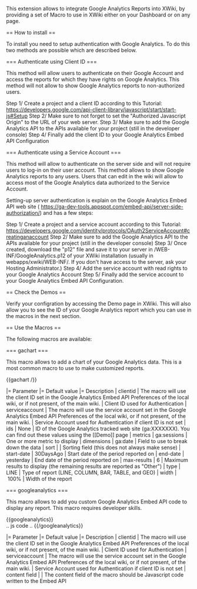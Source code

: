 This extension allows to integrate Google Analytics Reports into XWiki, by providing a set of Macro to use in XWiki either on your Dashboard or on any page.

== How to install ==

To install you need to setup authentication with Google Analytics. To do this two methods are possible which are described below.

=== Authenticate using Client ID ===

This method will allow users to authenticate on their Google Account and access the reports for which they have rights on Google Analytics.
This method will not allow to show Google Analytics reports to non-authorized users.

Step 1/ Create a project and a client ID according to this Tutorial: https://developers.google.com/api-client-library/javascript/start/start-js#Setup
Step 2/ Make sure to not forget to set the "Authorized Javascript Origin" to the URL of your web server.
Step 3/ Make sure to add the Google Analytics API to the APIs available for your project (still in the developer console)
Step 4/ Finally add the client ID to your Google Analytics Embed API Configuration

=== Authenticate using a Service Account ===

This method will allow to authenticate on the server side and will not require users to log-in on their user account. 
This method allows to show Google Analytics reports to any users. Users that can edit in the wiki will allow to access most of the Google Analytics data authorized to the Service Account.

Setting-up server authentication is explain on the Google Analytics Embed API web site ( https://ga-dev-tools.appspot.com/embed-api/server-side-authorization/) and has a few steps:

Step 1/ Create a project and a service account according to this Tutorial: https://developers.google.com/identity/protocols/OAuth2ServiceAccount#creatinganaccount
Step 2/ Make sure to add the Google Analytics API to the APIs available for your project (still in the developer console)
Step 3/ Once created, download the "p12" file and save it to your server in /WEB-INF/GoogleAnalytics.p12 of your XWiki installation
 (usually in webapps/xwiki/WEB-INF/. If you don't have access to the server, ask your Hosting Administrator.)
Step 4/ Add the service account with read rights to your Google Analytics Account
Step 5/ Finally add the service account to your Google Analytics Embed API Configuration.

== Check the Demos ==

Verify your configration by accessing the Demo page in XWiki. This will also allow you to see the ID of your Google Analytics report which you can use in the macros in the next section.

== Use the Macros ==

The following macros are available:

=== gachart ===

This macro allows to add a chart of your Google Analytics data. This is a most common macro to use to make customized reports.

{{gachart /}}  

|= Parameter |= Default value |= Description
| clientid | The macro will use the client ID set in the Google Analytics Embed API Preferences of the local wiki, or if not present, of the main wiki. | Client ID used for Authentication
| serviceaccount | The macro will use the service account set in the Google Analytics Embed API Preferences of the local wiki, or if not present, of the main wiki. | Service Account used for Authentication if client ID is not set
| ids | None | ID of the Google Analytics tracked web site (ga:XXXXXXX). You can find out these values using the [[Demo]] page
| metrics | ga:sessions | One or more metric to display
| dimensions | ga:date | Field to use to break down the data
| sort | | Sorting field (this does not always make sense)
| start-date | 30DaysAgo | Start date of the period reported on
| end-date | yesterday | End date of the period reported on
| max-results | 6 | Maximum results to display (the remaining results are reported as "Other") 
| type | LINE | Type of report (LINE, COLUMN, BAR, TABLE, and GEO)
| width | 100% | Width of the report

=== googleanalytics ===

This macro allows to add you custom Google Analytics Embed API code to display any report. This macro requires developer skills.

{{googleanalytics}}  
.. js code ..
{{/googleanalytics}}  

|= Parameter |= Default value |= Description
| clientid | The macro will use the client ID set in the Google Analytics Embed API Preferences of the local wiki, or if not present, of the main wiki. | Client ID used for Authentication
| serviceaccount | The macro will use the service account set in the Google Analytics Embed API Preferences of the local wiki, or if not present, of the main wiki. | Service Account used for Authentication if client ID is not set
| content field | | The content field of the macro should be Javascript code written to the Embed API
